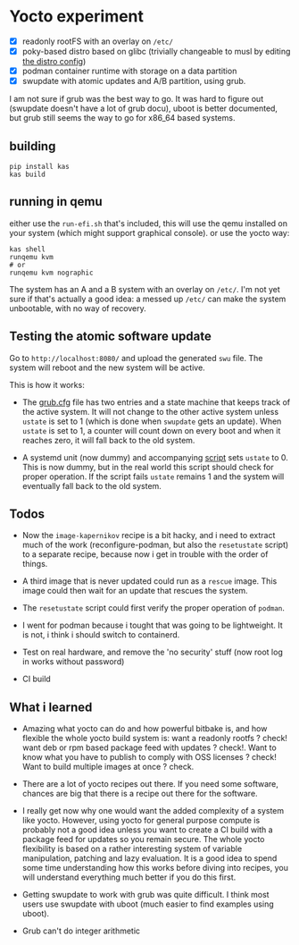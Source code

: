 # Yocto experiment

* [x] readonly rootFS with an overlay on `/etc/`
* [x] poky-based distro based on glibc (trivially changeable to musl by editing [the distro config](./meta-kapernikov/conf/distro/kapernikov.conf))
* [x] podman container runtime with storage on a data partition
* [x] swupdate with atomic updates and A/B partition, using grub.

I am not sure if grub was the best way to go. It was hard to figure out (swupdate doesn't have a lot of grub docu), uboot is better documented, but grub still seems the way to go for x86_64 based systems.

## building

```shell
pip install kas
kas build
```

## running in qemu

either use the `run-efi.sh` that's included, this will use the qemu installed on your system (which might support graphical console). or use the yocto way:

```shell
kas shell
runqemu kvm
# or
runqemu kvm nographic 
```

The system has an A and a B system with an overlay on `/etc/`. I'm not yet sure if that's actually a good idea: a messed up `/etc/` can make the system unbootable, with no way of recovery.

## Testing the atomic software update

Go to `http://localhost:8080/` and upload the generated `swu` file. The system will reboot and the new system will be active.

This is how it works:

* The [grub.cfg](./meta-kapernikov/recipes-core/images/image-kapernikov/grub.cfg) file has two entries and a state machine that keeps track of the active system. It will not change to the other active system unless `ustate` is set to 1 (which is done when `swupdate` gets an update). When `ustate` is set to 1, a counter will count down on every boot and when it reaches zero, it will fall back to the old system.

* A systemd unit (now dummy) and accompanying [script](./meta-kapernikov/recipes-core/images/image-kapernikov.bb) sets `ustate` to 0. This is now dummy, but in the real world this script should check for proper operation. If the script fails `ustate` remains 1 and the system will eventually fall back to the old system.

## Todos

* Now the `image-kapernikov` recipe is a bit hacky, and i need to extract much of the work (reconfigure-podman, but also the `resetustate` script) to a separate recipe, because now i get in trouble with the order of things.

* A third image that is never updated could run as a `rescue` image. This image could then wait for an update that rescues the system.

* The `resetustate` script could first verify the proper operation of `podman`.

* I went for podman because i tought that was going to be lightweight. It is not, i think i should switch to containerd.

* Test on real hardware, and remove the 'no security' stuff (now root log in works without password)

* CI build

## What i learned

* Amazing what yocto can do and how powerful bitbake is, and how flexible the whole yocto build system is: want a readonly rootfs ? check! want deb or rpm based package feed with updates ? check!. Want to know what you have to publish to comply with OSS licenses ? check! Want to build multiple images at once ? check.

* There are a lot of yocto recipes out there. If you need some software, chances are big that there is a recipe out there for the software.

* I really get now why one would want the added complexity of a system like yocto. However, using yocto for general purpose compute is probably not a good idea unless you want to create a CI build with a package feed for updates so you remain secure. The whole yocto flexibility is based on a rather interesting system of variable manipulation, patching and lazy evaluation. It is a good idea to spend some time understanding how this works before diving into recipes, you will understand everything much better if you do this first.

* Getting swupdate to work with grub was quite difficult. I think most users use swupdate with uboot (much easier to find examples using uboot).

* Grub can't do integer arithmetic

